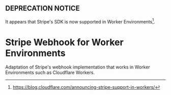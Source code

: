 ## DEPRECATION NOTICE
It appears that Stripe's SDK is now supported in Worker Environments[^1].

# Stripe Webhook for Worker Environments
Adaptation of Stripe's webhook implementation that works in Worker Environments such as Cloudflare Workers.

[^1]: https://blog.cloudflare.com/announcing-stripe-support-in-workers/

